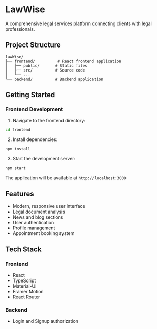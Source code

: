 # LawWise

A comprehensive legal services platform connecting clients with legal professionals.

## Project Structure

```
lawWise/
├── frontend/          # React frontend application
│   ├── public/       # Static files
│   ├── src/          # Source code
│   └── ...
└── backend/          # Backend application 
```

## Getting Started

### Frontend Development

1. Navigate to the frontend directory:
```bash
cd frontend
```

2. Install dependencies:
```bash
npm install
```

3. Start the development server:
```bash
npm start
```

The application will be available at `http://localhost:3000`



## Features

- Modern, responsive user interface
- Legal document analysis
- News and blog sections
- User authentication
- Profile management
- Appointment booking system

## Tech Stack

### Frontend
- React
- TypeScript
- Material-UI
- Framer Motion
- React Router

### Backend 
- Login and Signup authorization

